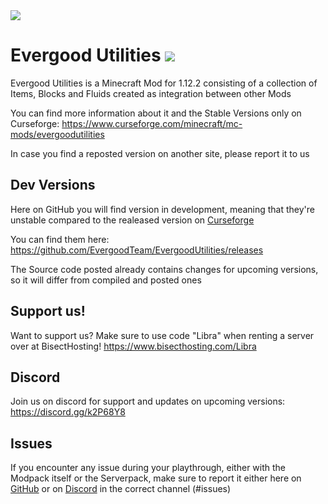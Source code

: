 <img src="https://i.imgur.com/Xu4rNEd.png" align="center" />

# Evergood Utilities <a href=https://www.curseforge.com/minecraft/mc-mods/evergoodutilities> <img src="http://cf.way2muchnoise.eu/523308.svg"> </a>
Evergood Utilities is a Minecraft Mod for 1.12.2 consisting of a collection of Items, Blocks and Fluids created as integration between other Mods

You can find more information about it and the Stable Versions only on Curseforge: https://www.curseforge.com/minecraft/mc-mods/evergoodutilities

In case you find a reposted version on another site, please report it to us

## Dev Versions

Here on GitHub you will find version in development, meaning that they're unstable compared to the realeased version on [Curseforge](https://www.curseforge.com/minecraft/mc-mods/evergoodutilities)

You can find them here: https://github.com/EvergoodTeam/EvergoodUtilities/releases

The Source code posted already contains changes for upcoming versions, so it will differ from compiled and posted ones

## Support us!
Want to support us? Make sure to use code "Libra" when renting a server over at BisectHosting! https://www.bisecthosting.com/Libra

## Discord
Join us on discord for support and updates on upcoming versions:
https://discord.gg/k2P68Y8

## Issues
If you encounter any issue during your playthrough, either with the Modpack itself or the Serverpack, make sure to report it either here on [GitHub](https://github.com/EvergoodTeam/EvergoodUtilities/issues) or on [Discord](https://discord.gg/k2P68Y8) in the correct channel (#issues)
